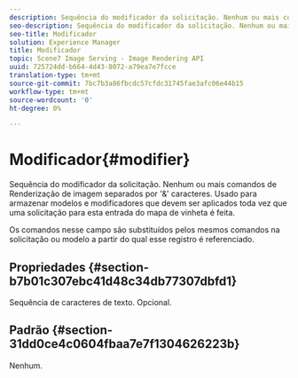 ```yaml
---
description: Sequência do modificador da solicitação. Nenhum ou mais comandos de Renderização de imagem separados por '&' caracteres. Usado para armazenar modelos e modificadores que devem ser aplicados toda vez que uma solicitação para esta entrada do mapa de vinheta é feita.
seo-description: Sequência do modificador da solicitação. Nenhum ou mais comandos de Renderização de imagem separados por '&' caracteres. Usado para armazenar modelos e modificadores que devem ser aplicados toda vez que uma solicitação para esta entrada do mapa de vinheta é feita.
seo-title: Modificador
solution: Experience Manager
title: Modificador
topic: Scene7 Image Serving - Image Rendering API
uuid: 725724dd-b664-4d43-8072-a79ea7e7fcce
translation-type: tm+mt
source-git-commit: 7bc7b3a86fbcdc57cfdc31745fae3afc06e44b15
workflow-type: tm+mt
source-wordcount: '0'
ht-degree: 0%

---
```



# Modificador{#modifier}

Sequência do modificador da solicitação. Nenhum ou mais comandos de Renderização de imagem separados por &#39;&amp;&#39; caracteres. Usado para armazenar modelos e modificadores que devem ser aplicados toda vez que uma solicitação para esta entrada do mapa de vinheta é feita.

Os comandos nesse campo são substituídos pelos mesmos comandos na solicitação ou modelo a partir do qual esse registro é referenciado.

## Propriedades {#section-b7b01c307ebc41d48c34db77307dbfd1}

Sequência de caracteres de texto. Opcional.

## Padrão {#section-31dd0ce4c0604fbaa7e7f1304626223b}

Nenhum.
